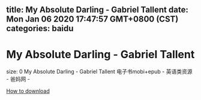
title: My Absolute Darling - Gabriel Tallent
date: Mon Jan 06 2020 17:47:57 GMT+0800 (CST)    
categories: baidu
---

# My Absolute Darling - Gabriel Tallent
size: 0
 My Absolute Darling - Gabriel Tallent 电子书mobi+epub - 英语类资源 - 爸妈网 -
 

[How to download](https://bpcam.bemobtrk.com/go/2ceec3aa-1ca2-46d6-b9ff-aaa5c184517c?jno=3275)